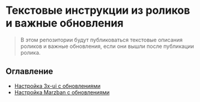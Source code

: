 # Текстовые инструкции из роликов и важные обновления
> В этом репозитории будут публиковаться текстовые описания роликов и важные обновления, если они вышли после публикации ролика. 
## Оглавление

- [Настройка 3x-ui с обновлениями](/3x-ui-settings.md) 
- [Настройка Marzban с обновлениями](/marzban-settings.md)
